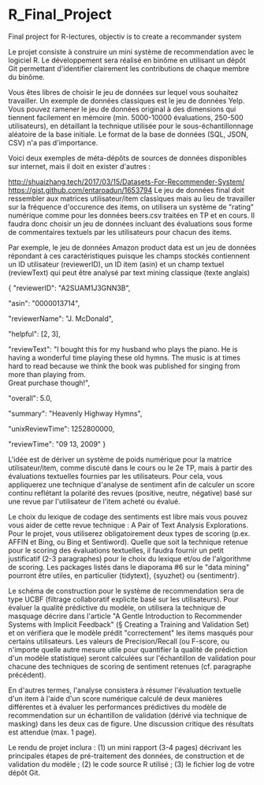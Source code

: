# R_Final_Project
Final project for R-lectures, objectiv is to create a recommander system


Le projet consiste à construire un mini système de recommendation avec le logiciel R. Le développement sera réalisé en binôme en utilisant
un dépôt Git permettant d'identifier clairement les contributions de chaque membre du binôme.

Vous êtes libres de choisir le jeu de données sur lequel vous souhaitez travailler. Un exemple de données classiques est le jeu de données 
Yelp. Vous pouvez ramener le jeu de données original à des dimensions qui tiennent facilement en mémoire (min. 5000-10000 évaluations,
250-500 utilisateurs), en détaillant la technique utilisée pour le sous-échantillonnage aléatoire de la base initiale. Le format de la base
de données (SQL, JSON, CSV) n'a pas d'importance.

Voici deux exemples de méta-dépôts de sources de données disponibles sur internet, mais il doit en exister d'autres :

http://shuaizhang.tech/2017/03/15/Datasets-For-Recommender-System/
https://gist.github.com/entaroadun/1653794
Le jeu de données final doit ressembler aux matrices utilisateur/item classiques mais au lieu de travailler sur la fréquence d'occurence 
des items, on utilisera un système de "rating" numérique comme pour les données beers.csv traitées en TP et en cours. Il faudra donc choisir
un jeu de données incluant des évaluations sous forme de commentaires textuels par les utilisateurs pour chacun des items.

Par exemple, le jeu de données Amazon product data est un jeu de données répondant à ces caractéristiques puisque les champs stockés
contiennent un ID utilisateur (reviewerID), un ID item (asin) et un champ textuel (reviewText) qui peut être analysé par text mining 
classique (texte anglais)



{
  "reviewerID": "A2SUAM1J3GNN3B",
  
  "asin": "0000013714",
  
  "reviewerName": "J. McDonald",
  
  "helpful": [2, 3],
  
  "reviewText": "I bought this for my husband who plays the piano.  He is having a wonderful time playing these old hymns. 
  The music  is at times hard to read because we think the book was published for singing from more than playing from.  
  Great purchase though!",
  
  "overall": 5.0,
  
  "summary": "Heavenly Highway Hymns",
  
  "unixReviewTime": 1252800000,
  
  "reviewTime": "09 13, 2009"
}



L'idée est de dériver un système de poids numérique pour la matrice utilisateur/item, comme discuté dans le cours ou le 2e TP, mais à partir 
des évaluations textuelles fournies par les utilisateurs. Pour cela, vous appliquerez une technique d'analyse de sentiment afin de calculer
un score continu reflétant la polarité des revues (positive, neutre, négative) basé sur une revue par l'utilisateur de l'item acheté ou évalué.

Le choix du lexique de codage des sentiments est libre mais vous pouvez vous aider de cette revue technique : A Pair of Text Analysis 
Explorations. Pour le projet, vous utiliserez obligatoirement deux types de scoring (p.ex. AFFIN et Bing, ou Bing et Sentiword). Quelle que 
soit la technique retenue pour le scoring des évaluations textuelles, il faudra fournir un petit justificatif (2-3 paragraphes) pour le choix 
du lexique et/ou de l'algorithme de scoring.
Les packages listés dans le diaporama #6 sur le "data mining" pourront être utiles, en particulier {tidytext}, {syuzhet} ou {sentimentr}.

Le schéma de construction pour le système de recommendation sera de type UCBF (filtrage collaboratif explicite basé sur les utilisateurs). 
Pour évaluer la qualité prédictive du modèle, on utilisera la technique de masquage décrire dans l'article "A Gentle Introduction to 
Recommender Systems with Implicit Feedback" (§ Creating a Training and Validation Set) et on vérifiera que le modèle prédit "correctement" 
les items masqués pour certains utilisateurs. Les valeurs de Precision/Recall (ou F-score, ou n'importe quelle autre mesure utile pour 
quantifier la qualité de prédiction d'un modèle statistique) seront calculées sur l'échantillon de validation pour chacune des techniques de 
scoring de sentiment retenues (cf. paragraphe précédent).

En d'autres termes, l'analyse consistera à résumer l'évaluation textuelle d'un item à l'aide d'un score numérique calculé de deux manières
différentes et à évaluer les performances prédictives du modèle de recommendation sur un échantillon de validation (dérivé via technique de
masking) dans les deux cas de figure. Une discussion critique des résultats est attendue (max. 1 page).

Le rendu de projet inclura : (1) un mini rapport (3-4 pages) décrivant les principales étapes de pré-traitement des données, de construction
et de validation du modèle ; (2) le code source R utilisé ; (3) le fichier log de votre dépôt Git.
